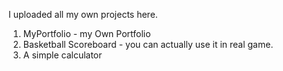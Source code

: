I uploaded all my own projects here. 

1. MyPortfolio - my Own Portfolio
2. Basketball Scoreboard - you can actually use it in real game.
3. A simple calculator
